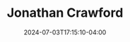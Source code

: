 ---
title: Jonathan Crawford
aliases: 
  - /people/first-last
other_names: 
 - First Last
date: 2024-07-03T17:15:10-04:00
featured_image: Jonathan-Crawford.webp
featured_image_attr: Mikki Schaffner Photography
featured_image_attr_link: 
featured_image_alt: Headshot of Jonathan Crawford
featured_image_caption: Headshot of Jonathan Crawford
Socials:
  Facebook: jonathan.crawford.1612
  Twitter: 
  Instagram: jonathanacrawford
  LinkedIn: 
  IBDB: 
  IMDb:
  Website: https://www.jonacraw.com/
---